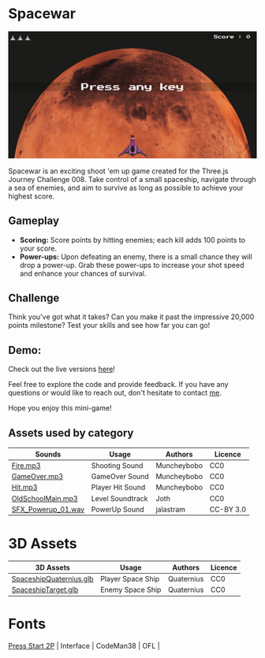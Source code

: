 # Spacewar
[![GitHub Logo](public/capture.png)](https://www.mistermeo.com/spacewar)

Spacewar is an exciting shoot 'em up game created for the Three.js Journey Challenge 008. Take control of a small spaceship, navigate through a sea of enemies, and aim to survive as long as possible to achieve your highest score.

## Gameplay
- **Scoring:** Score points by hitting enemies; each kill adds 100 points to your score.
- **Power-ups:** Upon defeating an enemy, there is a small chance they will drop a power-up. Grab these power-ups to increase your shot speed and enhance your chances of survival.

## Challenge
Think you've got what it takes? Can you make it past the impressive 20,000 points milestone? Test your skills and see how far you can go!

## Demo:
Check out the live versions [here](https://www.mistermeo.com/spacewar)!

Feel free to explore the code and provide feedback. If you have any questions or would like to reach out, don't hesitate to contact [me](mailto:gregory.colmont@gmail.com).

Hope you enjoy this mini-game!

## Assets used by category
| Sounds | Usage | Authors | Licence |
|----------|----------|----------|----------|
| [Fire.mp3](https://opengameart.org/content/retro-shooter-sound-effects) | Shooting Sound| Muncheybobo | CC0 |
| [GameOver.mp3](https://opengameart.org/content/retro-shooter-sound-effects) | GameOver Sound | Muncheybobo | CC0 |
| [Hit.mp3](https://opengameart.org/content/retro-shooter-sound-effects) | Player Hit Sound | Muncheybobo | CC0 |
| [OldSchoolMain.mp3](https://opengameart.org/content/oldschool-action-theme) | Level Soundtrack | Joth | CC0 |
| [SFX_Powerup_01.wav](https://opengameart.org/content/8-bit-powerup-1) | PowerUp Sound | jalastram | CC-BY 3.0 |
# 3D Assets
| 3D Assets | Usage | Authors | Licence |
|----------|----------|----------|----------|
| [SpaceshipQuaternius.glb](https://quaternius.com/index.html) | Player Space Ship | Quaternius | CC0 |
| [SpaceshipTarget.glb](https://quaternius.com/index.html) | Enemy Space Ship | Quaternius | CC0 |
 # Fonts
  [Press Start 2P](https://fonts.google.com/specimen/Press+Start+2P?query=press) | Interface | CodeMan38 | OFL |